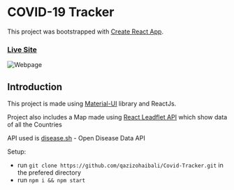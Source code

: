# COVID-19 Tracker

This project was bootstrapped with [Create React App](https://github.com/facebook/create-react-app).

### [Live Site](https://bumbaiya.github.io/CovidTracker/)

![Webpage](https://github.com/BUMBAIYA/CovidTracker/assets/85615075/795b4a6d-ef67-42c5-8d42-37168b21dcdf)

## Introduction
This project is made using [Material-UI](https://mui.com/) library and ReactJs.

Project also includes a Map made using [React Leadflet API](https://react-leaflet.js.org/) which show data of all the Countries

API used is [disease.sh](https://disease.sh/) - Open Disease Data API

Setup:
- run ```git clone https://github.com/qazizohaibali/Covid-Tracker.git``` in the prefered directory
- run ```npm i && npm start```
